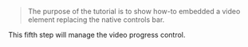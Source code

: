 > The purpose of the tutorial is to show how-to embedded a video element replacing the native controls bar.

This fifth step will manage the video progress control.
